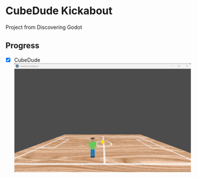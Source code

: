 # CubeDude Kickabout

Project from Discovering Godot

## Progress

- [x] CubeDude 
![Cubedude](_screenshots/cubedude.png)